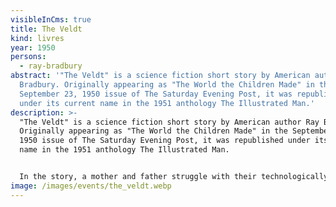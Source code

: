 ```yaml
---
visibleInCms: true
title: The Veldt
kind: livres
year: 1950
persons:
  - ray-bradbury
abstract: '"The Veldt" is a science fiction short story by American author Ray
  Bradbury. Originally appearing as "The World the Children Made" in the
  September 23, 1950 issue of The Saturday Evening Post, it was republished
  under its current name in the 1951 anthology The Illustrated Man.'
description: >-
  "The Veldt" is a science fiction short story by American author Ray Bradbury.
  Originally appearing as "The World the Children Made" in the September 23,
  1950 issue of The Saturday Evening Post, it was republished under its current
  name in the 1951 anthology The Illustrated Man.


  In the story, a mother and father struggle with their technologically advanced home taking over their role as parents, and their children becoming uncooperative as a result of their lack of discipline.
image: /images/events/the_veldt.webp
---
```

